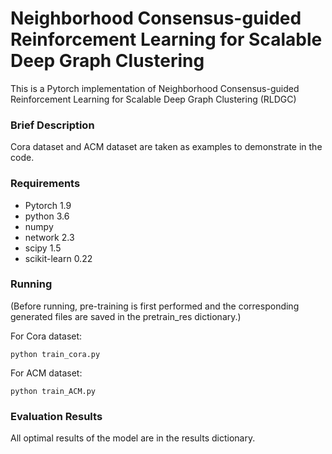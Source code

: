# Neighborhood Consensus-guided Reinforcement Learning for Scalable Deep Graph Clustering

This is a Pytorch implementation of Neighborhood Consensus-guided Reinforcement Learning for Scalable Deep Graph Clustering (RLDGC)

### Brief Description

Cora dataset and ACM dataset are taken as examples to demonstrate in the code. 

### Requirements

* Pytorch 1.9
* python 3.6
* numpy
* network 2.3
* scipy 1.5
* scikit-learn 0.22

### Running
(Before running, pre-training is first performed and the corresponding generated files are saved in the pretrain_res dictionary.)

For Cora dataset: 
```
python train_cora.py
```


For ACM dataset: 
```
python train_ACM.py
```

### Evaluation Results

All optimal results of the model are in the results dictionary.



```python

```
